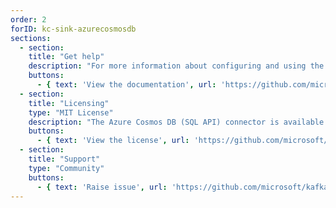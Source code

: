 ```yaml
---
order: 2
forID: kc-sink-azurecosmosdb
sections:
  - section:
    title: "Get help"
    description: "For more information about configuring and using the connector, see the documentation."
    buttons:
      - { text: 'View the documentation', url: 'https://github.com/microsoft/kafka-connect-cosmosdb' }
  - section:
    title: "Licensing"
    type: "MIT License"
    description: "The Azure Cosmos DB (SQL API) connector is available under the MIT License license."
    buttons:
      - { text: 'View the license', url: 'https://github.com/microsoft/kafka-connect-cosmosdb/blob/dev/LICENSE.MD' }
  - section:
    title: "Support"
    type: "Community"
    buttons:
      - { text: 'Raise issue', url: 'https://github.com/microsoft/kafka-connect-cosmosdb/issues' }
---
```

